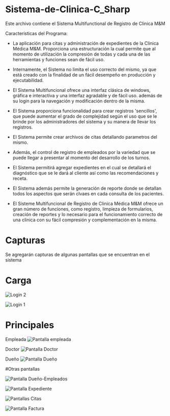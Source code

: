 # Sistema-de-Clinica-C_Sharp

  Este archivo contiene el Sistema Multifunctional de Registro de Clinica M&M

   Características del Programa:

 * La aplicación para citas y administración de expedientes de la Clinica Médica
   M&M. Proporciona una estructuración la cual permite que al momento de
   utilización la compresión de todas y cada una de las herramientas y funciones
   sean de fácil uso.

 * Internamente, el Sistema no limita el uso correcto del mismo, ya que está
   creado con la finalidad de un fácil desempeño en producción y ejecutabilidad.

 * El Sistema Multifuncional ofrece una interfaz clásica de windows, gráfica e
   interactiva y una interfaz agradable y de fácil uso. además de su login para la
   navegación y modificación dentro de la misma.

 * El Sistema proporciona funcionalidad para crear registros 'sencillos', que
   puede aumentar el grado de complejidad según el uso que se le brinde por los
   administradores del sistema y su manera de llevar los registros.

 * El Sistema permite crear archivos de citas detallando parametros del mismo.

 * Además, el control de registro de empleados por la variedad que se puede llegar
   a presentar al momento del desarrollo de los turnos.

 * El Sistema permitirá agregar expedientes en el cual se detallará el diagnóstico
   que se le dará al cliente así como las recomendaciones y receta.

 * El Sistema además permite la generación de reporte donde se detallan todos los
   aspectos que serán clvaes en cada consulta de los pacientes.

 * El Sisteme Multifuncional de Registro de Clinica Médica M&M ofrece un gran
   número de funciones, como registro, limpieza de formularios, creación de
   reportes y lo necesario para el funcionamiento correcto de una clinica con su
   fácil compresión y complementación en la misma.

# Capturas


Se agregarán capturas de algunas pantallas que se encuentran en el sistema

# Carga

![Login 2](https://github.com/Jersonwm/Sistema-de-Clinica-C_Sharp/assets/9126710/b8c14f39-f617-4261-beb4-8ece50b59ee9)

![Login 1](https://github.com/Jersonwm/Sistema-de-Clinica-C_Sharp/assets/9126710/83cc206b-0133-4d40-9b07-526c12afbf1d)

# Principales 

Empleada
![Pantalla empleada](https://github.com/Jersonwm/Sistema-de-Clinica-C_Sharp/assets/9126710/e654e1e2-49a7-4aac-becf-bbb838dda860)

Doctor
![Pantalla Doctor](https://github.com/Jersonwm/Sistema-de-Clinica-C_Sharp/assets/9126710/d5343cc4-47a7-436c-9105-0599cfcaeabf)

Dueño
![Pantalla Dueño](https://github.com/Jersonwm/Sistema-de-Clinica-C_Sharp/assets/9126710/2dd774a5-18a3-4dd1-9fd6-aa3b1606f11c)


#Otras pantallas

![Pantalla Dueño-Empleados](https://github.com/Jersonwm/Sistema-de-Clinica-C_Sharp/assets/9126710/f6a9772f-c020-48e2-a9e7-999386600afa)

![Pantalla Expediente](https://github.com/Jersonwm/Sistema-de-Clinica-C_Sharp/assets/9126710/461ab480-5f49-488b-abfa-0b7711556124)

![Pantallas Citas](https://github.com/Jersonwm/Sistema-de-Clinica-C_Sharp/assets/9126710/7513b912-091a-46b8-8a64-ae7c33157cdd)

![Pantalla Factura](https://github.com/Jersonwm/Sistema-de-Clinica-C_Sharp/assets/9126710/35f8f157-31a9-4342-96f1-9810826a7b57)

